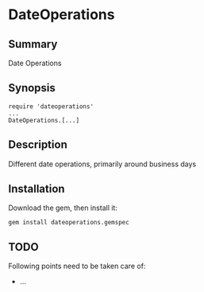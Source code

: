 # DateOperations

## Summary
Date Operations

## Synopsis
	require 'dateoperations'
	...
	DateOperations.[...]
	
## Description
Different date operations, primarily around business days

## Installation
Download the gem, then install it:

	gem install dateoperations.gemspec
	
## TODO
Following points need to be taken care of:

* ...
	